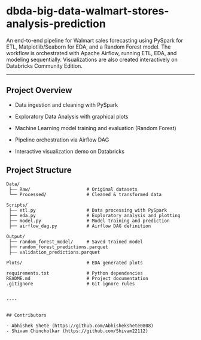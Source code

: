 # dbda-big-data-walmart-stores-analysis-prediction

An end-to-end pipeline for Walmart sales forecasting using PySpark for ETL, Matplotlib/Seaborn for EDA, and a Random Forest model.
The workflow is orchestrated with Apache Airflow, running ETL, EDA, and modeling sequentially.
Visualizations are also created interactively on Databricks Community Edition.

---

## Project Overview

- Data ingestion and cleaning with PySpark

- Exploratory Data Analysis with graphical plots

- Machine Learning model training and evaluation (Random Forest)

- Pipeline orchestration via Airflow DAG

- Interactive visualization demo on Databricks

## Project Structure

````Walmart_Sales_Prediction/
Data/
 ├── Raw/                     # Original datasets  
 └── Processed/               # Cleaned & transformed data  

Scripts/
 ├── etl.py                   # Data processing with PySpark  
 ├── eda.py                   # Exploratory analysis and plotting  
 ├── model.py                 # Model training and prediction  
 ├── airflow_dag.py           # Airflow DAG definition  

Output/
 ├── random_forest_model/     # Saved trained model  
 ├── random_forest_predictions.parquet  
 ├── validation_predictions.parquet  

Plots/                        # EDA generated plots 

requirements.txt              # Python dependencies  
README.md                     # Project documentation  
.gitignore                    # Git ignore rules


----


## Contributors

- Abhishek Shete (https://github.com/Abhishekshete0808)  
- Shivam Chincholkar (https://github.com/Shivam22112)



